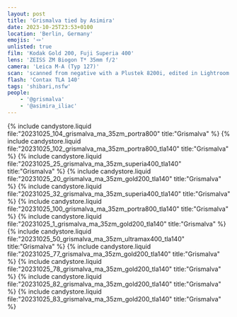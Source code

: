```yaml
---
layout: post
title: 'Grismalva tied by Asimira'
date: 2023-10-25T23:53+0100
location: 'Berlin, Germany'
emojis: '🪢'
unlisted: true
film: 'Kodak Gold 200, Fuji Superia 400'
lens: 'ZEISS ZM Biogon T* 35mm f/2'
camera: 'Leica M-A (Typ 127)'
scan: 'scanned from negative with a Plustek 8200i, edited in Lightroom'
flash: 'Contax TLA 140'
tags: 'shibari,nsfw'
people: 
    - '@grismalva'
    - '@asimira_iliac'
---
```


{% include candystore.liquid file:"20231025_104_grismalva_ma_35zm_portra800" title:"Grismalva" %}
{% include candystore.liquid file:"20231025_102_grismalva_ma_35zm_portra800_tla140" title:"Grismalva" %}
{% include candystore.liquid file:"20231025_25_grismalva_ma_35zm_superia400_tla140" title:"Grismalva" %}
{% include candystore.liquid file:"20231025_20_grismalva_ma_35zm_gold200_tla140" title:"Grismalva" %}
{% include candystore.liquid file:"20231025_32_grismalva_ma_35zm_superia400_tla140" title:"Grismalva" %}
{% include candystore.liquid file:"20231025_100_grismalva_ma_35zm_portra800_tla140" title:"Grismalva" %}
{% include candystore.liquid file:"20231025_1_grismalva_ma_35zm_gold200_tla140" title:"Grismalva" %}
{% include candystore.liquid file:"20231025_50_grismalva_ma_35zm_ultramax400_tla140" title:"Grismalva" %}
{% include candystore.liquid file:"20231025_77_grismalva_ma_35zm_gold200_tla140" title:"Grismalva" %}
{% include candystore.liquid file:"20231025_78_grismalva_ma_35zm_gold200_tla140" title:"Grismalva" %}
{% include candystore.liquid file:"20231025_82_grismalva_ma_35zm_gold200_tla140" title:"Grismalva" %}
{% include candystore.liquid file:"20231025_83_grismalva_ma_35zm_gold200_tla140" title:"Grismalva" %}